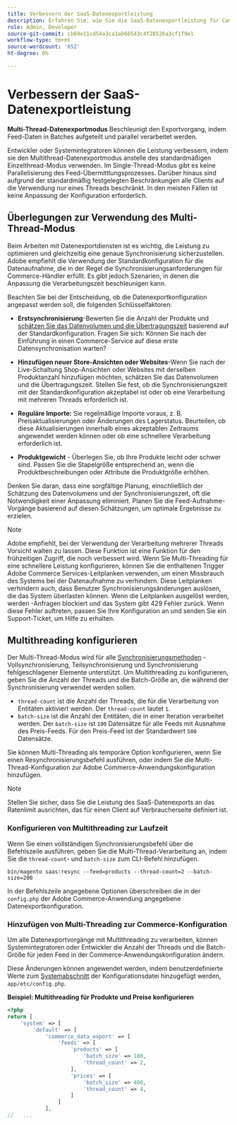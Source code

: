```yaml
---
title: Verbessern der SaaS-Datenexportleistung
description: Erfahren Sie, wie Sie die SaaS-Datenexportleistung für Commerce Services mithilfe des Multithread-Datenexportmodus verbessern können.
role: Admin, Developer
source-git-commit: cb69e11cd54a3ca1ab66543c4f28526a3cf1f9e1
workflow-type: tm+mt
source-wordcount: '652'
ht-degree: 0%

---
```


# Verbessern der SaaS-Datenexportleistung

**Multi-Thread-Datenexportmodus** Beschleunigt den Exportvorgang, indem Feed-Daten in Batches aufgeteilt und parallel verarbeitet werden.

Entwickler oder Systemintegratoren können die Leistung verbessern, indem sie den Multithread-Datenexportmodus anstelle des standardmäßigen Einzelthread-Modus verwenden. Im Single-Thread-Modus gibt es keine Parallelisierung des Feed-Übermittlungsprozesses. Darüber hinaus sind aufgrund der standardmäßig festgelegten Beschränkungen alle Clients auf die Verwendung nur eines Threads beschränkt. In den meisten Fällen ist keine Anpassung der Konfiguration erforderlich.

## Überlegungen zur Verwendung des Multi-Thread-Modus

Beim Arbeiten mit Datenexportdiensten ist es wichtig, die Leistung zu optimieren und gleichzeitig eine genaue Synchronisierung sicherzustellen.
Adobe empfiehlt die Verwendung der Standardkonfiguration für die Datenaufnahme, die in der Regel die Synchronisierungsanforderungen für Commerce-Händler erfüllt. Es gibt jedoch Szenarien, in denen die Anpassung die Verarbeitungszeit beschleunigen kann.

Beachten Sie bei der Entscheidung, ob die Datenexportkonfiguration angepasst werden soll, die folgenden Schlüsselfaktoren:

- **Erstsynchronisierung**-Bewerten Sie die Anzahl der Produkte und [schätzen Sie das Datenvolumen und die Übertragungszeit](estimate-data-volume-sync-time.md) basierend auf der Standardkonfiguration. Fragen Sie sich: Können Sie nach der Einführung in einen Commerce-Service auf diese erste Datensynchronisation warten?

- **Hinzufügen neuer Store-Ansichten oder Websites**-Wenn Sie nach der Live-Schaltung Shop-Ansichten oder Websites mit derselben Produktanzahl hinzufügen möchten, schätzen Sie das Datenvolumen und die Übertragungszeit. Stellen Sie fest, ob die Synchronisierungszeit mit der Standardkonfiguration akzeptabel ist oder ob eine Verarbeitung mit mehreren Threads erforderlich ist.

- **Reguläre Importe:** Sie regelmäßige Importe voraus, z. B. Preisaktualisierungen oder Änderungen des Lagerstatus. Beurteilen, ob diese Aktualisierungen innerhalb eines akzeptablen Zeitraums angewendet werden können oder ob eine schnellere Verarbeitung erforderlich ist.

- **Produktgewicht** - Überlegen Sie, ob Ihre Produkte leicht oder schwer sind. Passen Sie die Stapelgröße entsprechend an, wenn die Produktbeschreibungen oder Attribute die Produktgröße erhöhen.

Denken Sie daran, dass eine sorgfältige Planung, einschließlich der Schätzung des Datenvolumens und der Synchronisierungszeit, oft die Notwendigkeit einer Anpassung eliminiert. Planen Sie die Feed-Aufnahme-Vorgänge basierend auf diesen Schätzungen, um optimale Ergebnisse zu erzielen.

>[!NOTE]
>
>Adobe empfiehlt, bei der Verwendung der Verarbeitung mehrerer Threads Vorsicht walten zu lassen. Diese Funktion ist eine Funktion für den frühzeitigen Zugriff, die noch verbessert wird. Wenn Sie Multi-Threading für eine schnellere Leistung konfigurieren, können Sie die enthaltenen Trigger Adobe Commerce Services-Leitplanken verwenden, um einen Missbrauch des Systems bei der Datenaufnahme zu verhindern. Diese Leitplanken verhindern auch, dass Benutzer Synchronisierungsänderungen auslösen, die das System überlasten können. Wenn die Leitplanken ausgelöst werden, werden -Anfragen blockiert und das System gibt 429 Fehler zurück. Wenn diese Fehler auftreten, passen Sie Ihre Konfiguration an und senden Sie ein Support-Ticket, um Hilfe zu erhalten.

## Multithreading konfigurieren

Der Multi-Thread-Modus wird für alle [Synchronisierungsmethoden](data-synchronization.md#synchronization-process) - Vollsynchronisierung, Teilsynchronisierung und Synchronisierung fehlgeschlagener Elemente unterstützt. Um Multithreading zu konfigurieren, geben Sie die Anzahl der Threads und die Batch-Größe an, die während der Synchronisierung verwendet werden sollen.

- `thread-count` ist die Anzahl der Threads, die für die Verarbeitung von Entitäten aktiviert werden. Der `thread-count` lautet `1`.
- `batch-size` ist die Anzahl der Entitäten, die in einer Iteration verarbeitet werden. Der `batch-size` ist `100` Datensätze für alle Feeds mit Ausnahme des Preis-Feeds. Für den Preis-Feed ist der Standardwert `500` Datensätze.

Sie können Multi-Threading als temporäre Option konfigurieren, wenn Sie einen Resynchronisierungsbefehl ausführen, oder indem Sie die Multi-Thread-Konfiguration zur Adobe Commerce-Anwendungskonfiguration hinzufügen.

>[!NOTE]
>
>Stellen Sie sicher, dass Sie die Leistung des SaaS-Datenexports an das Ratenlimit ausrichten, das für einen Client auf Verbraucherseite definiert ist.

### Konfigurieren von Multithreading zur Laufzeit

Wenn Sie einen vollständigen Synchronisierungsbefehl über die Befehlszeile ausführen, geben Sie die Multi-Thread-Verarbeitung an, indem Sie die `thread-count`- und `batch-size` zum CLI-Befehl hinzufügen.

```
bin/magento saas:resync --feed=products --thread-count=2 --batch-size=200
```

In der Befehlszeile angegebene Optionen überschreiben die in der `config.php` der Adobe Commerce-Anwendung angegebene Datenexportkonfiguration.

### Hinzufügen von Multi-Threading zur Commerce-Konfiguration

Um alle Datenexportvorgänge mit Multithreading zu verarbeiten, können Systemintegratoren oder Entwickler die Anzahl der Threads und die Batch-Größe für jeden Feed in der Commerce-Anwendungskonfiguration ändern.

Diese Änderungen können angewendet werden, indem benutzerdefinierte Werte zum [Systemabschnitt](https://experienceleague.adobe.com/en/docs/commerce-operations/configuration-guide/files/config-reference-configphp#system) der Konfigurationsdatei hinzugefügt werden, `app/etc/config.php`.

**Beispiel: Multithreading für Produkte und Preise konfigurieren**

```php
<?php
return [
    'system' => [
        'default' => [
            'commerce_data_export' => [
                'feeds' => [
                    'products' => [
                        'batch_size' => 100,
                        'thread_count' => 2,
                    ],
                    'prices' => [
                        'batch_size' => 400,
                        'thread_count' => 4,
                    ]
                ]
            ],
//   ...
```
